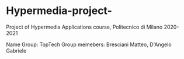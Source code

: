 # Hypermedia-project-
Project of Hypermedia Applications course, Politecnico di Milano 2020-2021


Name Group: TopTech
Group memebers: Bresciani Matteo, D'Angelo Gabriele
